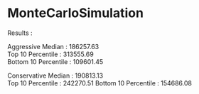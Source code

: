 ﻿# MonteCarloSimulation
 
 Results :
 
 Aggressive Median      : 186257.63   
 Top 10 Percentile      : 313555.69   
 Bottom 10 Percentile   : 109601.45 
                                   
 Conservative Median    : 190813.13  
 Top 10 Percentile      : 242270.51 
 Bottom 10 Percentile   : 154686.08 
                       
